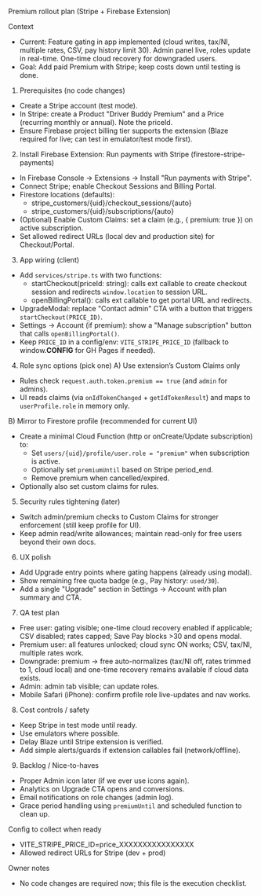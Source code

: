 Premium rollout plan (Stripe + Firebase Extension)

Context
- Current: Feature gating in app implemented (cloud writes, tax/NI, multiple rates, CSV, pay history limit 30). Admin panel live, roles update in real-time. One-time cloud recovery for downgraded users.
- Goal: Add paid Premium with Stripe; keep costs down until testing is done.

1) Prerequisites (no code changes)
- Create a Stripe account (test mode).
- In Stripe: create a Product "Driver Buddy Premium" and a Price (recurring monthly or annual). Note the priceId.
- Ensure Firebase project billing tier supports the extension (Blaze required for live; can test in emulator/test mode first).

2) Install Firebase Extension: Run payments with Stripe (firestore-stripe-payments)
- In Firebase Console → Extensions → Install "Run payments with Stripe".
- Connect Stripe; enable Checkout Sessions and Billing Portal.
- Firestore locations (defaults):
  - stripe_customers/{uid}/checkout_sessions/{auto}
  - stripe_customers/{uid}/subscriptions/{auto}
- (Optional) Enable Custom Claims: set a claim (e.g., { premium: true }) on active subscription.
- Set allowed redirect URLs (local dev and production site) for Checkout/Portal.

3) App wiring (client)
- Add `services/stripe.ts` with two functions:
  - startCheckout(priceId: string): calls ext callable to create checkout session and redirects `window.location` to session URL.
  - openBillingPortal(): calls ext callable to get portal URL and redirects.
- UpgradeModal: replace "Contact admin" CTA with a button that triggers `startCheckout(PRICE_ID)`.
- Settings → Account (if premium): show a "Manage subscription" button that calls `openBillingPortal()`.
- Keep `PRICE_ID` in a config/env: `VITE_STRIPE_PRICE_ID` (fallback to window.__CONFIG__ for GH Pages if needed).

4) Role sync options (pick one)
A) Use extension’s Custom Claims only
- Rules check `request.auth.token.premium == true` (and `admin` for admins).
- UI reads claims (via `onIdTokenChanged` + `getIdTokenResult`) and maps to `userProfile.role` in memory only.

B) Mirror to Firestore profile (recommended for current UI)
- Create a minimal Cloud Function (http or onCreate/Update subscription) to:
  - Set `users/{uid}/profile/user.role = "premium"` when subscription is active.
  - Optionally set `premiumUntil` based on Stripe period_end.
  - Remove premium when cancelled/expired.
- Optionally also set custom claims for rules.

5) Security rules tightening (later)
- Switch admin/premium checks to Custom Claims for stronger enforcement (still keep profile for UI).
- Keep admin read/write allowances; maintain read-only for free users beyond their own docs.

6) UX polish
- Add Upgrade entry points where gating happens (already using modal).
- Show remaining free quota badge (e.g., Pay history: `used/30`).
- Add a single "Upgrade" section in Settings → Account with plan summary and CTA.

7) QA test plan
- Free user: gating visible; one-time cloud recovery enabled if applicable; CSV disabled; rates capped; Save Pay blocks >30 and opens modal.
- Premium user: all features unlocked; cloud sync ON works; CSV, tax/NI, multiple rates work.
- Downgrade: premium → free auto-normalizes (tax/NI off, rates trimmed to 1, cloud local) and one-time recovery remains available if cloud data exists.
- Admin: admin tab visible; can update roles.
- Mobile Safari (iPhone): confirm profile role live-updates and nav works.

8) Cost controls / safety
- Keep Stripe in test mode until ready.
- Use emulators where possible.
- Delay Blaze until Stripe extension is verified.
- Add simple alerts/guards if extension callables fail (network/offline).

9) Backlog / Nice-to-haves
- Proper Admin icon later (if we ever use icons again).
- Analytics on Upgrade CTA opens and conversions.
- Email notifications on role changes (admin log).
- Grace period handling using `premiumUntil` and scheduled function to clean up.

Config to collect when ready
- VITE_STRIPE_PRICE_ID=price_XXXXXXXXXXXXXXXX
- Allowed redirect URLs for Stripe (dev + prod)

Owner notes
- No code changes are required now; this file is the execution checklist.
